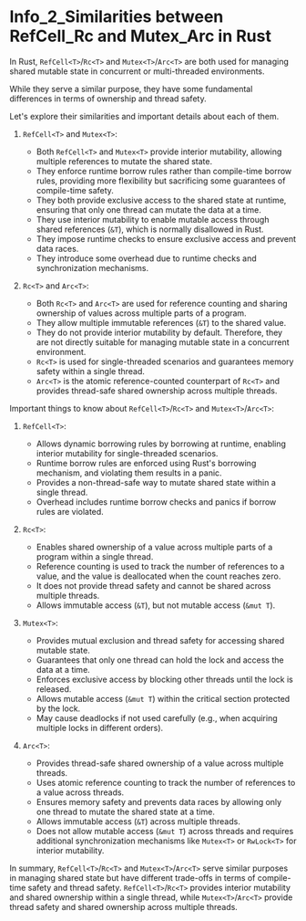 # Info_2_Similarities between RefCell<T>_Rc<T> and Mutex<T>_Arc<T> in Rust

In Rust, `RefCell<T>`/`Rc<T>` and `Mutex<T>`/`Arc<T>` are both used for managing shared mutable state in concurrent or multi-threaded environments. 

While they serve a similar purpose, they have some fundamental differences in terms of ownership and thread safety. 

Let's explore their similarities and important details about each of them.

1. `RefCell<T>` and `Mutex<T>`:
   - Both `RefCell<T>` and `Mutex<T>` provide interior mutability, allowing multiple references to mutate the shared state.
   - They enforce runtime borrow rules rather than compile-time borrow rules, providing more flexibility but sacrificing some guarantees of compile-time safety.
   - They both provide exclusive access to the shared state at runtime, ensuring that only one thread can mutate the data at a time.
   - They use interior mutability to enable mutable access through shared references (`&T`), which is normally disallowed in Rust.
   - They impose runtime checks to ensure exclusive access and prevent data races.
   - They introduce some overhead due to runtime checks and synchronization mechanisms.

2. `Rc<T>` and `Arc<T>`:
   - Both `Rc<T>` and `Arc<T>` are used for reference counting and sharing ownership of values across multiple parts of a program.
   - They allow multiple immutable references (`&T`) to the shared value.
   - They do not provide interior mutability by default. Therefore, they are not directly suitable for managing mutable state in a concurrent environment.
   - `Rc<T>` is used for single-threaded scenarios and guarantees memory safety within a single thread.
   - `Arc<T>` is the atomic reference-counted counterpart of `Rc<T>` and provides thread-safe shared ownership across multiple threads.

Important things to know about `RefCell<T>`/`Rc<T>` and `Mutex<T>`/`Arc<T>`:

1. `RefCell<T>`:
   - Allows dynamic borrowing rules by borrowing at runtime, enabling interior mutability for single-threaded scenarios.
   - Runtime borrow rules are enforced using Rust's borrowing mechanism, and violating them results in a panic.
   - Provides a non-thread-safe way to mutate shared state within a single thread.
   - Overhead includes runtime borrow checks and panics if borrow rules are violated.

2. `Rc<T>`:
   - Enables shared ownership of a value across multiple parts of a program within a single thread.
   - Reference counting is used to track the number of references to a value, and the value is deallocated when the count reaches zero.
   - It does not provide thread safety and cannot be shared across multiple threads.
   - Allows immutable access (`&T`), but not mutable access (`&mut T`).

3. `Mutex<T>`:
   - Provides mutual exclusion and thread safety for accessing shared mutable state.
   - Guarantees that only one thread can hold the lock and access the data at a time.
   - Enforces exclusive access by blocking other threads until the lock is released.
   - Allows mutable access (`&mut T`) within the critical section protected by the lock.
   - May cause deadlocks if not used carefully (e.g., when acquiring multiple locks in different orders).

4. `Arc<T>`:
   - Provides thread-safe shared ownership of a value across multiple threads.
   - Uses atomic reference counting to track the number of references to a value across threads.
   - Ensures memory safety and prevents data races by allowing only one thread to mutate the shared state at a time.
   - Allows immutable access (`&T`) across multiple threads.
   - Does not allow mutable access (`&mut T`) across threads and requires additional synchronization mechanisms like `Mutex<T>` or `RwLock<T>` for interior mutability.

In summary, `RefCell<T>`/`Rc<T>` and `Mutex<T>`/`Arc<T>` serve similar purposes in managing shared state but have different trade-offs in terms of compile-time safety and thread safety. `RefCell<T>`/`Rc<T>` provides interior mutability and shared ownership within a single thread, while `Mutex<T>`/`Arc<T>` provide thread safety and shared ownership across multiple threads.